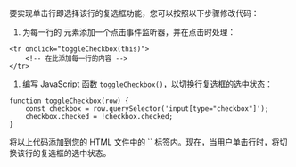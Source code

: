 要实现单击行即选择该行的复选框功能，您可以按照以下步骤修改代码：

1. 为每一行的  元素添加一个点击事件监听器，并在点击时处理：

```
<tr onclick="toggleCheckbox(this)">
    <!-- 在此添加每一行的内容 -->
</tr>
```

1. 编写 JavaScript 函数 `toggleCheckbox()`，以切换行复选框的选中状态：

```
function toggleCheckbox(row) {
    const checkbox = row.querySelector('input[type="checkbox"]');
    checkbox.checked = !checkbox.checked;
}
```

将以上代码添加到您的 HTML 文件中的 `` 标签内。现在，当用户单击行时，将切换该行的复选框的选中状态。
